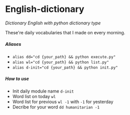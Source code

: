 # English-dictionary
*Dictionary English with python dictionary type*

These're daily vocabularies that I made on every morning.

##### Aliases

- `alias dd="cd {your_path} && python execute.py"`
- `alias wl="cd {your_path} && python list.py"`
- `alias d-init="cd {your_path} && python init.py"`

##### How to use 

- Init daily module name
    `d-init`
- Word list on today
    `wl`
- Word list for previous
    `wl -1` with `-1` for yesterday
- Decribe for your word
    `dd humanitarian -1`


